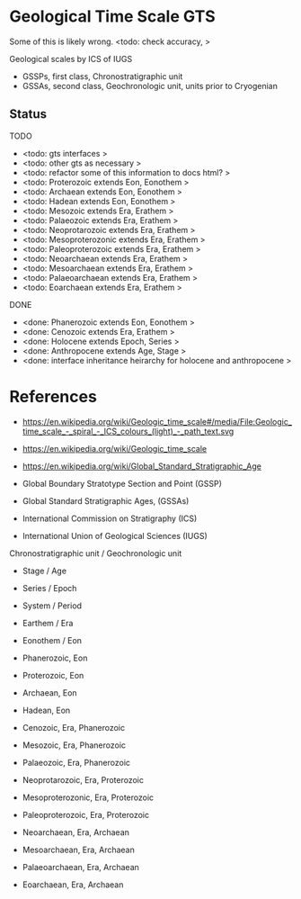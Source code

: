 # Geological Time Scale GTS

Some of this is likely wrong. <todo: check accuracy, >

Geological scales by ICS of IUGS 
* GSSPs, first class, Chronostratigraphic unit
* GSSAs, second class, Geochronologic unit, units prior to Cryogenian

## Status

TODO
* <todo: gts interfaces >
* <todo: other gts as necessary >
* <todo: refactor some of this information to docs html? >
* <todo: Proterozoic extends Eon, Eonothem >
* <todo: Archaean extends Eon, Eonothem >
* <todo: Hadean extends Eon, Eonothem >
* <todo: Mesozoic extends Era, Erathem > 
* <todo: Palaeozoic extends Era, Erathem >
* <todo: Neoprotarozoic extends Era, Erathem >
* <todo: Mesoproterozonic extends Era, Erathem >
* <todo: Paleoproterozoic extends Era, Erathem >
* <todo: Neoarchaean extends Era, Erathem >
* <todo: Mesoarchaean extends Era, Erathem >
* <todo: Palaeoarchaean extends Era, Erathem >
* <todo: Eoarchaean extends Era, Erathem >

DONE
* <done: Phanerozoic extends Eon, Eonothem >
* <done: Cenozoic extends Era, Erathem >
* <done: Holocene extends Epoch, Series >
* <done: Anthropocene extends Age, Stage >
* <done: interface inheritance heirarchy for holocene and anthropocene >

# References

* https://en.wikipedia.org/wiki/Geologic_time_scale#/media/File:Geologic_time_scale_-_spiral_-_ICS_colours_(light)_-_path_text.svg
* https://en.wikipedia.org/wiki/Geologic_time_scale
* https://en.wikipedia.org/wiki/Global_Standard_Stratigraphic_Age

* Global Boundary Stratotype Section and Point (GSSP)
* Global Standard Stratigraphic Ages, (GSSAs)
* International Commission on Stratigraphy (ICS)
* International Union of Geological Sciences (IUGS)

Chronostratigraphic unit / Geochronologic unit
* Stage / Age
* Series / Epoch
* System / Period
* Earthem / Era
* Eonothem / Eon

* Phanerozoic, Eon
* Proterozoic,  Eon
* Archaean,  Eon
* Hadean,  Eon

* Cenozoic, Era, Phanerozoic
* Mesozoic, Era, Phanerozoic
* Palaeozoic,  Era, Phanerozoic

* Neoprotarozoic, Era, Proterozoic
* Mesoproterozonic, Era, Proterozoic 
* Paleoproterozoic, Era, Proterozoic 

* Neoarchaean, Era, Archaean 
* Mesoarchaean, Era, Archaean
* Palaeoarchaean, Era, Archaean
* Eoarchaean, Era, Archaean

